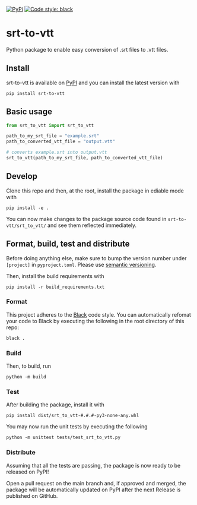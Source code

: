 [![PyPi](https://img.shields.io/pypi/v/srt-to-vtt)](https://pypi.org/project/srt-to-vtt/) [![Code style: black](https://img.shields.io/badge/code%20style-black-000000.svg)](https://github.com/psf/black)

# srt-to-vtt

Python package to enable easy conversion of .srt files to .vtt files.

## Install

srt-to-vtt is available on [PyPI](https://pypi.org/project/srt-to-vtt/) and you can install the latest version with
```
pip install srt-to-vtt
```

## Basic usage

```python
from srt_to_vtt import srt_to_vtt

path_to_my_srt_file = "example.srt"
path_to_converted_vtt_file = "output.vtt"

# converts example.srt into output.vtt
srt_to_vtt(path_to_my_srt_file, path_to_converted_vtt_file)

```

## Develop

Clone this repo and then, at the root, install the package in ediable mode with
```
pip install -e .
```
You can now make changes to the package source code found in `srt-to-vtt/srt_to_vtt/` and see them reflected immediately.

## Format, build, test and distribute

Before doing anything else, make sure to bump the version number under `[project]` in `pyproject.toml`. Please use [semantic versioning](https://semver.org/).



Then, install the build requirements with
```
pip install -r build_requirements.txt
```

### Format

This project adheres to the [Black](https://github.com/psf/black) code style. You can automatically refomat your code to Black by executing the following in the root directory of this repo:
```
black .
```

### Build
Then, to build, run
```
python -m build
```

### Test

After building the package, install it with

```
pip install dist/srt_to_vtt-#.#.#-py3-none-any.whl
```

You may now run the unit tests by executing the following
```
python -m unittest tests/test_srt_to_vtt.py
```

### Distribute

Assuming that all the tests are passing, the package is now ready to be released on PyPI!

Open a pull request on the main branch and, if approved and merged, the package will be automatically updated on PyPI after the next Release is published on GitHub.